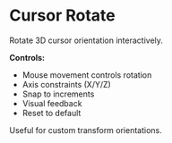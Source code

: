# Cursor Rotate

Rotate 3D cursor orientation interactively.

**Controls:**
- Mouse movement controls rotation
- Axis constraints (X/Y/Z)
- Snap to increments
- Visual feedback
- Reset to default

Useful for custom transform orientations.